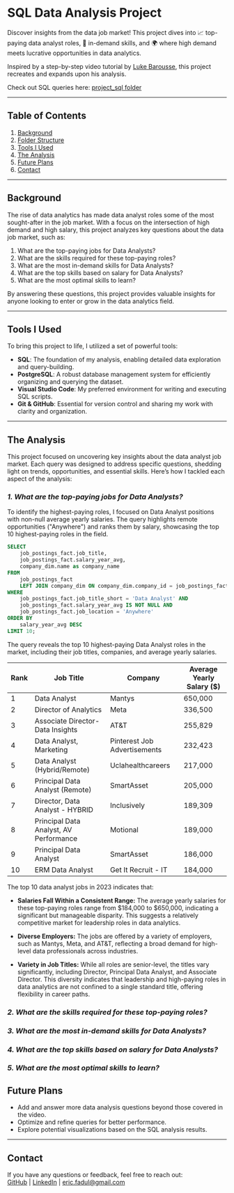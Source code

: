 # SQL Data Analysis Project

Discover insights from the data job market! This project dives into 📈 top-paying data analyst roles, 🔑 in-demand skills, and 🌍 where high demand meets lucrative opportunities in data analytics.

Inspired by a step-by-step video tutorial by [Luke Barousse](https://www.youtube.com/@LukeBarousse), this project recreates and expands upon his analysis.

Check out SQL queries here: [project_sql folder](/practice_project_sql/)

---

## Table of Contents

1. [Background](#background)
2. [Folder Structure](#folder-structure)
3. [Tools I Used](#tools-i-used)
4. [The Analysis](#the-analysis)
5. [Future Plans](#future-plans)
6. [Contact](#contact)

---

## Background

The rise of data analytics has made data analyst roles some of the most sought-after in the job market. With a focus on the intersection of high demand and high salary, this project analyzes key questions about the data job market, such as:

1. What are the top-paying jobs for Data Analysts?
2. What are the skills required for these top-paying roles?
3. What are the most in-demand skills for Data Analysts?
4. What are the top skills based on salary for Data Analysts?
5. What are the most optimal skills to learn?

By answering these questions, this project provides valuable insights for anyone looking to enter or grow in the data analytics field.

---

## Tools I Used

To bring this project to life, I utilized a set of powerful tools:

- **SQL**: The foundation of my analysis, enabling detailed data exploration and query-building.
- **PostgreSQL**: A robust database management system for efficiently organizing and querying the dataset.
- **Visual Studio Code**: My preferred environment for writing and executing SQL scripts.
- **Git & GitHub**: Essential for version control and sharing my work with clarity and organization.

---

## The Analysis

This project focused on uncovering key insights about the data analyst job market. Each query was designed to address specific questions, shedding light on trends, opportunities, and essential skills. Here’s how I tackled each aspect of the analysis:

### *1. What are the top-paying jobs for Data Analysts?*

To identify the highest-paying roles, I focused on Data Analyst positions with non-null average yearly salaries. The query highlights remote opportunities ("Anywhere") and ranks them by salary, showcasing the top 10 highest-paying roles in the field.

```sql
SELECT
    job_postings_fact.job_title,
    job_postings_fact.salary_year_avg,
    company_dim.name as company_name
FROM
    job_postings_fact
    LEFT JOIN company_dim ON company_dim.company_id = job_postings_fact.company_id
WHERE
    job_postings_fact.job_title_short = 'Data Analyst' AND
    job_postings_fact.salary_year_avg IS NOT NULL AND
    job_postings_fact.job_location = 'Anywhere'
ORDER BY
    salary_year_avg DESC
LIMIT 10;
```

The query reveals the top 10 highest-paying Data Analyst roles in the market, including their job titles, companies, and average yearly salaries.

| Rank | Job Title                                   | Company                        | Average Yearly Salary ($) |
|------|--------------------------------------------|--------------------------------|---------------------------|
| 1    | Data Analyst                               | Mantys                         | 650,000                  |
| 2    | Director of Analytics                      | Meta                           | 336,500                  |
| 3    | Associate Director- Data Insights          | AT&T                           | 255,829                |
| 4    | Data Analyst, Marketing                    | Pinterest Job Advertisements   | 232,423                  |
| 5    | Data Analyst (Hybrid/Remote)               | Uclahealthcareers              | 217,000                  |
| 6    | Principal Data Analyst (Remote)            | SmartAsset                     | 205,000                  |
| 7    | Director, Data Analyst - HYBRID            | Inclusively                    | 189,309                  |
| 8    | Principal Data Analyst, AV Performance     | Motional                       | 189,000                  |
| 9    | Principal Data Analyst                     | SmartAsset                     | 186,000                  |
| 10   | ERM Data Analyst                           | Get It Recruit - IT            | 184,000                  |

The top 10 data analyst jobs in 2023 indicates that:
- **Salaries Fall Within a Consistent Range:** The average yearly salaries for these top-paying roles range from $184,000 to $650,000, indicating a significant but manageable disparity. This suggests a relatively competitive market for leadership roles in data analytics.

- **Diverse Employers:** The jobs are offered by a variety of employers, such as Mantys, Meta, and AT&T, reflecting a broad demand for high-level data professionals across industries.

- **Variety in Job Titles:** While all roles are senior-level, the titles vary significantly, including Director, Principal Data Analyst, and Associate Director. This diversity indicates that leadership and high-paying roles in data analytics are not confined to a single standard title, offering flexibility in career paths.

### *2. What are the skills required for these top-paying roles?*



### *3. What are the most in-demand skills for Data Analysts?*



### *4. What are the top skills based on salary for Data Analysts?*



### *5. What are the most optimal skills to learn?*




## Future Plans

- Add and answer more data analysis questions beyond those covered in the video.
- Optimize and refine queries for better performance.
- Explore potential visualizations based on the SQL analysis results.

---

## Contact

If you have any questions or feedback, feel free to reach out:\
[GitHub](https://github.com/faduzin) | [LinkedIn](https://www.linkedin.com/in/ericfadul/) | [eric.fadul@gmail.com](mailto\:eric.fadul@gmail.com)

